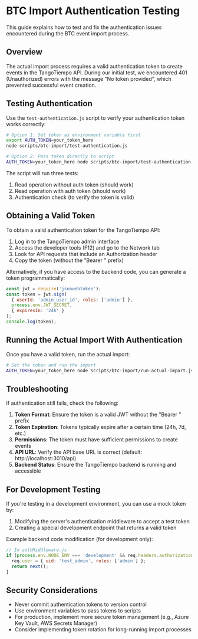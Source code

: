 # BTC Import Authentication Testing

This guide explains how to test and fix the authentication issues encountered during the BTC event import process.

## Overview

The actual import process requires a valid authentication token to create events in the TangoTiempo API. During our initial test, we encountered 401 (Unauthorized) errors with the message "No token provided", which prevented successful event creation.

## Testing Authentication

Use the `test-authentication.js` script to verify your authentication token works correctly:

```bash
# Option 1: Set token as environment variable first
export AUTH_TOKEN=your_token_here
node scripts/btc-import/test-authentication.js

# Option 2: Pass token directly to script
AUTH_TOKEN=your_token_here node scripts/btc-import/test-authentication.js
```

The script will run three tests:
1. Read operation without auth token (should work)
2. Read operation with auth token (should work)
3. Authentication check (to verify the token is valid)

## Obtaining a Valid Token

To obtain a valid authentication token for the TangoTiempo API:

1. Log in to the TangoTiempo admin interface
2. Access the developer tools (F12) and go to the Network tab
3. Look for API requests that include an Authorization header
4. Copy the token (without the "Bearer " prefix)

Alternatively, if you have access to the backend code, you can generate a token programmatically:

```javascript
const jwt = require('jsonwebtoken');
const token = jwt.sign(
  { userId: 'admin_user_id', roles: ['admin'] },
  process.env.JWT_SECRET,
  { expiresIn: '24h' }
);
console.log(token);
```

## Running the Actual Import With Authentication

Once you have a valid token, run the actual import:

```bash
# Set the token and run the import
AUTH_TOKEN=your_token_here node scripts/btc-import/run-actual-import.js
```

## Troubleshooting

If authentication still fails, check the following:

1. **Token Format**: Ensure the token is a valid JWT without the "Bearer " prefix
2. **Token Expiration**: Tokens typically expire after a certain time (24h, 7d, etc.)
3. **Permissions**: The token must have sufficient permissions to create events
4. **API URL**: Verify the API base URL is correct (default: http://localhost:3010/api)
5. **Backend Status**: Ensure the TangoTiempo backend is running and accessible

## For Development Testing

If you're testing in a development environment, you can use a mock token by:

1. Modifying the server's authentication middleware to accept a test token
2. Creating a special development endpoint that returns a valid token

Example backend code modification (for development only):

```javascript
// In authMiddleware.js
if (process.env.NODE_ENV === 'development' && req.headers.authorization === 'Bearer TEST_TOKEN') {
  req.user = { uid: 'test_admin', roles: ['admin'] };
  return next();
}
```

## Security Considerations

- Never commit authentication tokens to version control
- Use environment variables to pass tokens to scripts
- For production, implement more secure token management (e.g., Azure Key Vault, AWS Secrets Manager)
- Consider implementing token rotation for long-running import processes